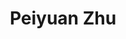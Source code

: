 ---
# Display name
title: Peiyuan Zhu

# Username (this should match the folder name)
authors:
- peiyuan_zhu

# social:
# - icon: house-user
#   icon_pack: fas
#   link: https://sanshuiii.github.io/about/

---